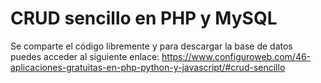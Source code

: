 # CRUD sencillo en PHP y MySQL
Se comparte el código libremente y para descargar la base de datos puedes acceder al siguiente enlace:
https://www.configuroweb.com/46-aplicaciones-gratuitas-en-php-python-y-javascript/#crud-sencillo
